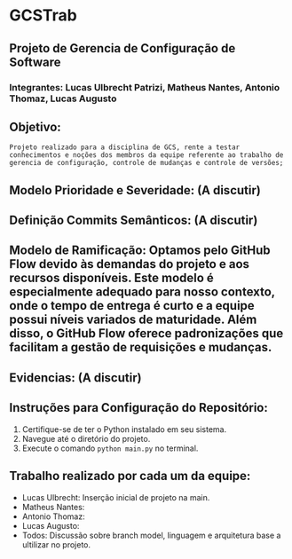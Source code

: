 # GCSTrab


## Projeto de Gerencia de Configuração de Software

### Integrantes: Lucas Ulbrecht Patrizi, Matheus Nantes, Antonio Thomaz, Lucas Augusto


## Objetivo:
    Projeto realizado para a disciplina de GCS, rente a testar conhecimentos e noções dos membros da equipe referente ao trabalho de gerencia de configuração, controle de mudanças e controle de versões;

## Modelo Prioridade e Severidade: (A discutir)

## Definição Commits Semânticos: (A discutir)

## Modelo de Ramificação: Optamos pelo GitHub Flow devido às demandas do projeto e aos recursos disponíveis. Este modelo é especialmente adequado para nosso contexto, onde o tempo de entrega é curto e a equipe possui níveis variados de maturidade. Além disso, o GitHub Flow oferece padronizações que facilitam a gestão de requisições e mudanças.

## Evidencias: (A discutir)

## Instruções para Configuração do Repositório: 
1. Certifique-se de ter o Python instalado em seu sistema.
2. Navegue até o diretório do projeto.
3. Execute o comando `python main.py` no terminal.

## Trabalho realizado por cada um da equipe:
* Lucas Ulbrecht: Inserção inicial de projeto na main.
* Matheus Nantes:
* Antonio Thomaz:
* Lucas Augusto:
* Todos: Discussão sobre branch model, linguagem e arquitetura base a ultilizar no projeto.